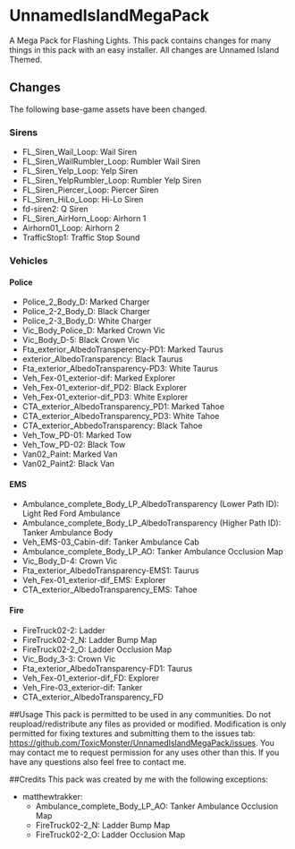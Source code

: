 # UnnamedIslandMegaPack
A Mega Pack for Flashing Lights. This pack contains changes for many things in this pack with an easy installer. All changes are Unnamed Island Themed.

## Changes
The following base-game assets have been changed.
### Sirens
- FL_Siren_Wail_Loop: Wail Siren
- FL_Siren_WailRumbler_Loop: Rumbler Wail Siren
- FL_Siren_Yelp_Loop: Yelp Siren
- FL_Siren_YelpRumbler_Loop: Rumbler Yelp Siren
- FL_Siren_Piercer_Loop: Piercer Siren
- FL_Siren_HiLo_Loop: Hi-Lo Siren
- fd-siren2: Q Siren
- FL_Siren_AirHorn_Loop: Airhorn 1
- Airhorn01_Loop: Airhorn 2
- TrafficStop1: Traffic Stop Sound
### Vehicles
#### Police
- Police_2_Body_D: Marked Charger
- Police_2-2_Body_D: Black Charger
- Police_2-3_Body_D: White Charger
- Vic_Body_Police_D: Marked Crown Vic
- Vic_Body_D-5: Black Crown Vic
- Fta_exterior_AlbedoTransperency-PD1: Marked Taurus
- exterior_AlbedoTransparency: Black Taurus
- Fta_exterior_AlbedoTransparency-PD3: White Taurus
- Veh_Fex-01_exterior-dif: Marked Explorer
- Veh_Fex-01_exterior-dif_PD2: Black Explorer
- Veh_Fex-01_exterior-dif_PD3: White Explorer
- CTA_exterior_AlbedoTransparency_PD1: Marked Tahoe
- CTA_exterior_AlbedoTransparency_PD3: White Tahoe
- CTA_exterior_AbbedoTransparency: Black Tahoe
- Veh_Tow_PD-01: Marked Tow
- Veh_Tow_PD-02: Black Tow
- Van02_Paint: Marked Van
- Van02_Paint2: Black Van
#### EMS
- Ambulance_complete_Body_LP_AlbedoTransparency (Lower Path ID): Light Red Ford Ambulance
- Ambulance_complete_Body_LP_AlbedoTransparency (Higher Path ID): Tanker Ambulance Body
- Veh_EMS-03_Cabin-dif: Tanker Ambulance Cab
- Ambulance_complete_Body_LP_AO: Tanker Ambulance Occlusion Map
- Vic_Body_D-4: Crown Vic
- Fta_exterior_AlbedoTransparency-EMS1: Taurus
- Veh_Fex-01_exterior-dif_EMS: Explorer
- CTA_exterior_AlbedoTransparency_EMS: Tahoe
#### Fire
- FireTruck02-2: Ladder
- FireTruck02-2_N: Ladder Bump Map
- FireTruck02-2_O: Ladder Occlusion Map
- Vic_Body_3-3: Crown Vic
- Fta_exterior_AlbedoTransparency-FD1: Taurus
- Veh_Fex-01_exterior-dif_FD: Explorer
- Veh_Fire-03_exterior-dif: Tanker
- CTA_exterior_AlbedoTransparency_FD

##Usage
This pack is permitted to be used in any communities. Do not reupload/redistribute any files as provided or modified. Modification is only permitted for fixing textures and submitting them to the issues tab: https://github.com/ToxicMonster/UnnamedIslandMegaPack/issues. You may contact me to request permission for any uses other than this. If you have any questions also feel free to contact me.

##Credits
This pack was created by me with the following exceptions:
- matthewtrakker:
  - Ambulance_complete_Body_LP_AO: Tanker Ambulance Occlusion Map
  - FireTruck02-2_N: Ladder Bump Map
  - FireTruck02-2_O: Ladder Occlusion Map
